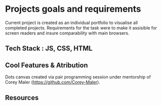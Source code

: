 # Projects goals and requirements

Current project is created as an individual portfolio to visualise all completed projects.
Requirements for the task were to make it assisible for screen readers and insure comparability
with main browsers.

## Tech Stack : JS, CSS, HTML

## Cool Features & Atribution

Dots canvas created via pair programming session under mentorship of Corey Maler (https://github.com/Corey-Maler).

## Resources
